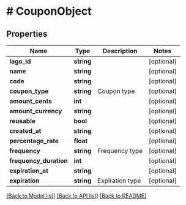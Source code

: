 # # CouponObject

## Properties

Name | Type | Description | Notes
------------ | ------------- | ------------- | -------------
**lago_id** | **string** |  | [optional]
**name** | **string** |  | [optional]
**code** | **string** |  | [optional]
**coupon_type** | **string** | Coupon type | [optional]
**amount_cents** | **int** |  | [optional]
**amount_currency** | **string** |  | [optional]
**reusable** | **bool** |  | [optional]
**created_at** | **string** |  | [optional]
**percentage_rate** | **float** |  | [optional]
**frequency** | **string** | Frequency type | [optional]
**frequency_duration** | **int** |  | [optional]
**expiration_at** | **string** |  | [optional]
**expiration** | **string** | Expiration type | [optional]

[[Back to Model list]](../../README.md#models) [[Back to API list]](../../README.md#endpoints) [[Back to README]](../../README.md)
